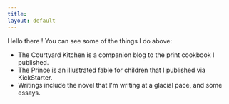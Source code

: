 ```yaml
---
title:
layout: default
---
```


Hello there ! You can see some of the things I do above: 
- The Courtyard Kitchen is a companion blog to the print cookbook I published. 
- The Prince is an illustrated fable for children that I published via KickStarter.
- Writings include the novel that I'm writing at a glacial pace, and some essays.   
